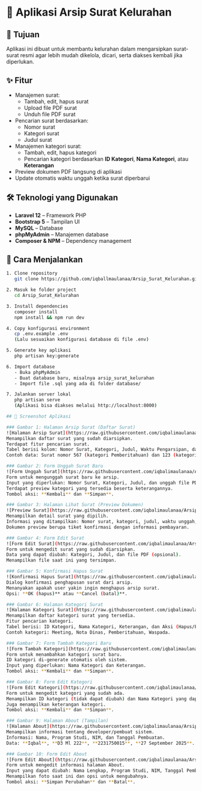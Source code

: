 # 📂 Aplikasi Arsip Surat Kelurahan

## 🎯 Tujuan
Aplikasi ini dibuat untuk membantu kelurahan dalam mengarsipkan surat-surat resmi agar lebih mudah dikelola, dicari, serta diakses kembali jika diperlukan.

## ✨ Fitur
- Manajemen surat:
  - Tambah, edit, hapus surat
  - Upload file PDF surat
  - Unduh file PDF surat
- Pencarian surat berdasarkan:
  - Nomor surat
  - Kategori surat
  - Judul surat
- Manajemen kategori surat:
  - Tambah, edit, hapus kategori
  - Pencarian kategori berdasarkan **ID Kategori**, **Nama Kategori**, atau **Keterangan**
- Preview dokumen PDF langsung di aplikasi
- Update otomatis waktu unggah ketika surat diperbarui

## 🛠️ Teknologi yang Digunakan
- **Laravel 12** – Framework PHP
- **Bootstrap 5** – Tampilan UI
- **MySQL** – Database
- **phpMyAdmin** – Manajemen database
- **Composer & NPM** – Dependency management

## 🚀 Cara Menjalankan
```bash
1. Clone repository
   git clone https://github.com/iqballmaulanaa/Arsip_Surat_Kelurahan.git

2. Masuk ke folder project
   cd Arsip_Surat_Kelurahan

3. Install dependencies
   composer install
   npm install && npm run dev

4. Copy konfigurasi environment
   cp .env.example .env
   (Lalu sesuaikan konfigurasi database di file .env)

5. Generate key aplikasi
   php artisan key:generate

6. Import database
   - Buka phpMyAdmin
   - Buat database baru, misalnya arsip_surat_kelurahan
   - Import file .sql yang ada di folder database/

7. Jalankan server lokal
   php artisan serve
   (Aplikasi bisa diakses melalui http://localhost:8000)

## 📸 Screenshot Aplikasi

### Gambar 1: Halaman Arsip Surat (Daftar Surat)
![Halaman Arsip Surat](https://raw.githubusercontent.com/iqbalimaulanaa/Arsip_Surat_Kelurahan/main/screenshots/1.png)  
Menampilkan daftar surat yang sudah diarsipkan.  
Terdapat fitur pencarian surat.  
Tabel berisi kolom: Nomor Surat, Kategori, Judul, Waktu Pengarsipan, dan Aksi (Hapus).  
Contoh data: Surat nomor 567 (kategori Pemberitahuan) dan 123 (kategori Nota Dinas).  

### Gambar 2: Form Unggah Surat Baru
![Form Unggah Surat](https://raw.githubusercontent.com/iqbalimaulanaa/Arsip_Surat_Kelurahan/main/screenshots/2.png)  
Form untuk mengunggah surat baru ke arsip.  
Input yang diperlukan: Nomor Surat, Kategori, Judul, dan unggah file PDF.  
Terdapat preview kategori yang tersedia beserta keterangannya.  
Tombol aksi: **Kembali** dan **Simpan**.  

### Gambar 3: Halaman Lihat Surat (Preview Dokumen)
![Preview Surat](https://raw.githubusercontent.com/iqbalimaulanaa/Arsip_Surat_Kelurahan/main/screenshots/3.png)  
Menampilkan detail surat yang dipilih.  
Informasi yang ditampilkan: Nomor surat, kategori, judul, waktu unggah, dan preview dokumen.  
Dokumen preview berupa tiket konfirmasi dengan informasi pembayaran.  

### Gambar 4: Form Edit Surat
![Form Edit Surat](https://raw.githubusercontent.com/iqbalimaulanaa/Arsip_Surat_Kelurahan/main/screenshots/4.png)  
Form untuk mengedit surat yang sudah diarsipkan.  
Data yang dapat diubah: Kategori, Judul, dan file PDF (opsional).  
Menampilkan file saat ini yang tersimpan.  

### Gambar 5: Konfirmasi Hapus Surat
![Konfirmasi Hapus Surat](https://raw.githubusercontent.com/iqbalimaulanaa/Arsip_Surat_Kelurahan/main/screenshots/5.png)  
Dialog konfirmasi penghapusan surat dari arsip.  
Menanyakan apakah user yakin ingin menghapus arsip surat.  
Opsi: **OK (hapus)** atau **Cancel (batal)**.  

### Gambar 6: Halaman Kategori Surat
![Halaman Kategori Surat](https://raw.githubusercontent.com/iqbalimaulanaa/Arsip_Surat_Kelurahan/main/screenshots/6.png)  
Menampilkan daftar kategori surat yang tersedia.  
Fitur pencarian kategori.  
Tabel berisi: ID Kategori, Nama Kategori, Keterangan, dan Aksi (Hapus/Edit).  
Contoh kategori: Meeting, Nota Dinas, Pemberitahuan, Waspada.  

### Gambar 7: Form Tambah Kategori Baru
![Form Tambah Kategori](https://raw.githubusercontent.com/iqbalimaulanaa/Arsip_Surat_Kelurahan/main/screenshots/7.png)  
Form untuk menambahkan kategori surat baru.  
ID kategori di-generate otomatis oleh sistem.  
Input yang diperlukan: Nama Kategori dan Keterangan.  
Tombol aksi: **Kembali** dan **Simpan**.  

### Gambar 8: Form Edit Kategori
![Form Edit Kategori](https://raw.githubusercontent.com/iqbalimaulanaa/Arsip_Surat_Kelurahan/main/screenshots/8.png)  
Form untuk mengedit kategori yang sudah ada.  
Menampilkan ID kategori (tidak dapat diubah) dan Nama Kategori yang dapat diedit.  
Juga menampilkan keterangan kategori.  
Tombol aksi: **Kembali** dan **Simpan**.  

### Gambar 9: Halaman About (Tampilan)
![Halaman About](https://raw.githubusercontent.com/iqbalimaulanaa/Arsip_Surat_Kelurahan/main/screenshots/9.png)  
Menampilkan informasi tentang developer/pembuat sistem.  
Informasi: Nama, Program Studi, NIM, dan Tanggal Pembuatan.  
Data: **Iqbal**, **D3 Ml 222**, **2231750015**, **27 September 2025**.  

### Gambar 10: Form Edit About
![Form Edit About](https://raw.githubusercontent.com/iqbalimaulanaa/Arsip_Surat_Kelurahan/main/screenshots/10.png)  
Form untuk mengedit informasi halaman About.  
Input yang dapat diubah: Nama Lengkap, Program Studi, NIM, Tanggal Pembuatan, dan Foto Developer.  
Menampilkan foto saat ini dan opsi untuk mengubahnya.  
Tombol aksi: **Simpan Perubahan** dan **Batal**.  
